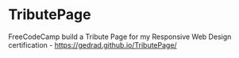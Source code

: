 # TributePage
FreeCodeCamp build a Tribute Page for my Responsive Web Design certification - https://gedrad.github.io/TributePage/
